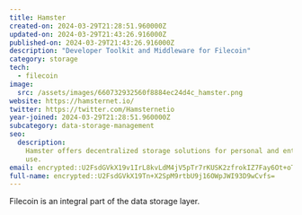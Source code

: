 ```yaml
---
title: Hamster
created-on: 2024-03-29T21:28:51.960000Z
updated-on: 2024-03-29T21:43:26.916000Z
published-on: 2024-03-29T21:43:26.916000Z
description: "Developer Toolkit and Middleware for Filecoin"
category: storage
tech:
  - filecoin
image:
  src: /assets/images/660732932560f8884ec24d4c_hamster.png
website: https://hamsternet.io/
twitter: https://twitter.com/Hamsternetio
year-joined: 2024-03-29T21:28:51.960000Z
subcategory: data-storage-management
seo:
  description:
    Hamster offers decentralized storage solutions for personal and enterprise
    use.
email: encrypted::U2FsdGVkX19v1IrL8kvLdM4jV5pTr7rKUSK2zfrokIZ7Fay6Ot+oTN7+GCeuHQjc
full-name: encrypted::U2FsdGVkX19Tn+X2SpM9rtbU9j16OWpJWI93D9wCvfs=
---
```


Filecoin is an integral part of the data storage layer.
